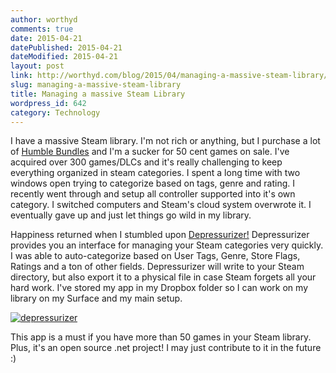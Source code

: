 ```yaml
---
author: worthyd
comments: true
date: 2015-04-21 
datePublished: 2015-04-21  
dateModified: 2015-04-21 
layout: post
link: http://worthyd.com/blog/2015/04/managing-a-massive-steam-library/
slug: managing-a-massive-steam-library
title: Managing a massive Steam Library
wordpress_id: 642
category: Technology
---
```


I have a massive Steam library.  I'm not rich or anything, but I purchase a lot of [Humble Bundles](https://www.humblebundle.com/) and I'm a sucker for 50 cent games on sale.  I've acquired over 300 games/DLCs and it's really challenging to keep everything organized in steam categories.  I spent a long time with two windows open trying to categorize based on tags, genre and rating.  I recently went through and setup all controller supported into it's own category. I switched computers and Steam's cloud system overwrote it.  I eventually gave up and just let things go wild in my library.

Happiness returned when I stumbled upon [Depressurizer!](https://github.com/rallion/depressurizer)  Depressurizer provides you an interface for managing your Steam categories very quickly.  I was able to auto-categorize  based on User Tags, Genre, Store Flags, Ratings and a ton of other fields.  Depressurizer will write to your Steam directory, but also export it to a physical file in case Steam forgets all your hard work.  I've stored my app in my Dropbox folder so I can work on my library on my Surface and my main setup.  

[![depressurizer](http://blog.worthyd.com/wp-content/uploads/2015/04/depressurizer-300x219.png)](http://blog.worthyd.com/wp-content/uploads/2015/04/depressurizer.png)
 
This app is a must if you have more than 50 games in your Steam library.  Plus, it's an open source .net project!  I may just contribute to it in the future :)
